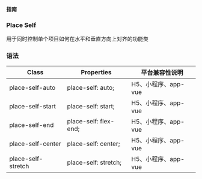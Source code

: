 #### <span class="text-lg text-gray-500 font-normal">指南</span>

<div class="w-screen"></div>

### Place Self
<a-typography-text>
    用于同时控制单个项目如何在水平和垂直方向上对齐的功能类
</a-typography-text>

<CssPrefix />

### 语法
| Class | Properties | 平台兼容性说明
| --- | --- | ---
| <a-link status="success">place-self-auto</a-link> | <a-link>place-self: auto;</a-link> | H5、小程序、app-vue
| <a-link status="success">place-self-start</a-link> | <a-link>place-self: start;</a-link> | H5、小程序、app-vue
| <a-link status="success">place-self-end</a-link> | <a-link>place-self: flex-end;</a-link> | H5、小程序、app-vue
| <a-link status="success">place-self-center</a-link> | <a-link>place-self: center;</a-link> | H5、小程序、app-vue
| <a-link status="success">place-self-stretch</a-link> | <a-link>place-self: stretch;</a-link> | H5、小程序、app-vue